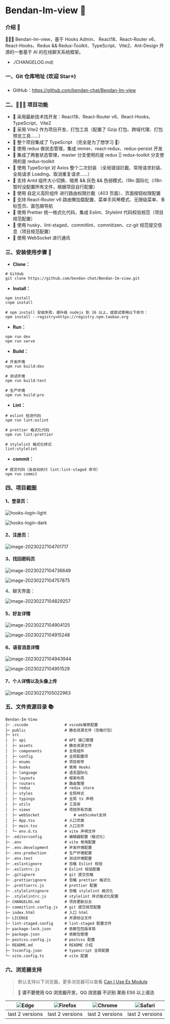 # Bendan-Im-view 🚀

### 介绍 📖

🚀🚀🚀 Bendan-Im-view，基于 Hooks Admin、 React18、React-Router v6、React-Hooks、Redux && Redux-Toolkit、TypeScript、Vite2、Ant-Design 开源的一套基于 AI 的在线聊天系统框架。

- ./CHANGELOG.md)

### 一、Git 仓库地址 (欢迎 Star⭐)

- GitHub：https://github.com/bendan-chat/Bendan-Im-view

### 二、🔨🔨🔨 项目功能

- 🚀 采用最新技术找开发：React18、React-Router v6、React-Hooks、TypeScript、Vite2
- 🚀 采用 Vite2 作为项目开发、打包工具（配置了 Gzip 打包、跨域代理、打包预览工具……）
- 🚀 整个项目集成了 TypeScript （完全是为了想学习 🤣）
- 🚀 使用 redux 做状态管理，集成 immer、react-redux、redux-persist 开发
- 🚀 集成了两套状态管理，master 分支使用的是 redux || redux-toolkit 分支使用的是 redux-toolkit
- 🚀 使用 TypeScript 对 Axios 整个二次封装 （全局错误拦截、常用请求封装、全局请求 Loading、取消重复请求……）
- 🚀 支持 Antd 组件大小切换、暗黑 && 灰色 && 色弱模式、i18n 国际化（i18n 暂时没配置所有文件，根据项目自行配置）
- 🚀 使用 自定义高阶组件 进行路由权限拦截（403 页面）、页面按钮权限配置
- 🚀 支持 React-Router v6 路由懒加载配置、菜单手风琴模式、无限级菜单、多标签页、面包屑导航
- 🚀 使用 Prettier 统一格式化代码，集成 Eslint、Stylelint 代码校验规范（项目规范配置）
- 🚀 使用 husky、lint-staged、commitlint、commitizen、cz-git 规范提交信息（项目规范配置）
- 🚀 使用 WebSocket 进行通讯

### 三、安装使用步骤 📑

- **Clone：**

```text
# GitHub
git clone https://github.com/bendan-chat/Bendan-Im-view.git
```

- **Install：**

```text
npm install
cnpm install

# npm install 安装失败，请升级 nodejs 到 16 以上，或尝试使用以下命令：
npm install --registry=https://registry.npm.taobao.org
```

- **Run：**

```text
npm run dev
npm run serve
```

- **Build：**

```text
# 开发环境
npm run build:dev

# 测试环境
npm run build:test

# 生产环境
npm run build:pro
```

- **Lint：**

```text
# eslint 检测代码
npm run lint:eslint

# prettier 格式化代码
npm run lint:prettier

# stylelint 格式化样式
lint:stylelint
```

- **commit：**

```text
# 提交代码（会自动执行 lint:lint-staged 命令）
npm run commit
```

### 四、项目截图

#### 1、登录页：

![hooks-login-light](https://iamge-1259297738.cos.ap-chengdu.myqcloud.com/img/20220914150533.png)

![hooks-login-dark](https://iamge-1259297738.cos.ap-chengdu.myqcloud.com/img/20220914150544.png)

#### 2、注册页：

![image-20230227104701717](https://cdn.jsdelivr.net/gh/obeast-dragon/cloud-bed/pictures/image-20230227104701717.png)

#### 3、找回密码页

![image-20230227104736649](https://cdn.jsdelivr.net/gh/obeast-dragon/cloud-bed/pictures/image-20230227104736649.png)

![image-20230227104757875](https://cdn.jsdelivr.net/gh/obeast-dragon/cloud-bed/pictures/image-20230227104757875.png)

4、聊天界面：

![image-20230227104829257](https://cdn.jsdelivr.net/gh/obeast-dragon/cloud-bed/pictures/image-20230227104829257.png)

#### 5、好友详情

![image-20230227104904125](https://cdn.jsdelivr.net/gh/obeast-dragon/cloud-bed/pictures/image-20230227104904125.png)

![image-20230227104915248](https://cdn.jsdelivr.net/gh/obeast-dragon/cloud-bed/pictures/image-20230227104915248.png)

#### 6、语音消息详情

![image-20230227104943944](https://cdn.jsdelivr.net/gh/obeast-dragon/cloud-bed/pictures/image-20230227104943944.png)

![image-20230227104951529](https://cdn.jsdelivr.net/gh/obeast-dragon/cloud-bed/pictures/image-20230227104951529.png)

#### 7、个人详情以及头像上传

![image-20230227105022963](https://cdn.jsdelivr.net/gh/obeast-dragon/cloud-bed/pictures/image-20230227105022963.png)

### 五、文件资源目录 📚

```text
Bendan-Im-View
├─ .vscode                # vscode推荐配置
├─ public                 # 静态资源文件（忽略打包）
├─ src
│  ├─ api                 # API 接口管理
│  ├─ assets              # 静态资源文件
│  ├─ components          # 全局组件
│  ├─ config              # 全局配置项
│  ├─ enums               # 项目枚举
│  ├─ hooks               # 常用 Hooks
│  ├─ language            # 语言国际化
│  ├─ layouts             # 框架布局
│  ├─ routers             # 路由管理
│  ├─ redux               # redux store
│  ├─ styles              # 全局样式
│  ├─ typings             # 全局 ts 声明
│  ├─ utils               # 工具库
│  ├─ views               # 项目所有页面
│  ├─ webSocket               # webScoket支持
│  ├─ App.tsx             # 入口页面
│  ├─ main.tsx            # 入口文件
│  └─ env.d.ts            # vite 声明文件
├─ .editorconfig          # 编辑器配置（格式化）
├─ .env                   # vite 常用配置
├─ .env.development       # 开发环境配置
├─ .env.production        # 生产环境配置
├─ .env.test              # 测试环境配置
├─ .eslintignore          # 忽略 Eslint 校验
├─ .eslintrc.js           # Eslint 校验配置
├─ .gitignore             # git 提交忽略
├─ .prettierignore        # 忽略 prettier 格式化
├─ .prettierrc.js         # prettier 配置
├─ .stylelintignore       # 忽略 stylelint 格式化
├─ .stylelintrc.js        # stylelint 样式格式化配置
├─ CHANGELOG.md           # 项目更新日志
├─ commitlint.config.js   # git 提交规范配置
├─ index.html             # 入口 html
├─ LICENSE                # 开源协议文件
├─ lint-staged.config     # lint-staged 配置文件
├─ package-lock.json      # 依赖包包版本锁
├─ package.json           # 依赖包管理
├─ postcss.config.js      # postcss 配置
├─ README.md              # README 介绍
├─ tsconfig.json          # typescript 全局配置
└─ vite.config.ts         # vite 配置
```

### 六、浏览器支持

> 默认支持以下浏览器。更多浏览器可以查看 [Can I Use Es Module](https://caniuse.com/?search=ESModule)
>
> **💢 请不要使用 QQ 浏览器开发，QQ 浏览器 不识别 某些 ES6 以上语法**

| ![Edge](https://iamge-1259297738.cos.ap-chengdu.myqcloud.com/md/Edge.png) | ![Firefox](https://iamge-1259297738.cos.ap-chengdu.myqcloud.com/md/Firefox.png) | ![Chrome](https://iamge-1259297738.cos.ap-chengdu.myqcloud.com/md/Chrome.png) | ![Safari](https://iamge-1259297738.cos.ap-chengdu.myqcloud.com/md/Safari.png) |
| :-----------------------------------------------------------------------: | :-----------------------------------------------------------------------------: | :---------------------------------------------------------------------------: | :---------------------------------------------------------------------------: |
|                              last 2 versions                              |                                 last 2 versions                                 |                                last 2 versions                                |                                last 2 versions                                |
